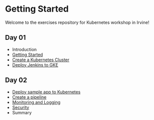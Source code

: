 Getting Started
===============

Welcome to the exercises repository for Kubernetes workshop in Irvine!

Day 01
------

- Introduction
- [Getting Started](modules/01-pre-requisites.md)
- [Create a Kubernetes Cluster](modules/02-create-cluster.md)
- [Deploy Jenkins to GKE](modules/03-deploy-jenkins.md)

Day 02
------

- [Deploy sample app to Kubernetes](modules/04-deploy-app.md)
- [Create a pipeline](modules/05-create-pipeline.md)
- [Monitoring and Logging](modules/06-monitoring-logging.md)
- [Security](modules/07-security.md)
- Summary
